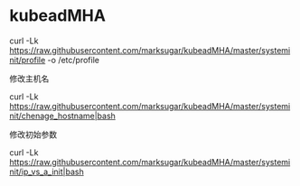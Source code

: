 # kubeadMHA


curl -Lk https://raw.githubusercontent.com/marksugar/kubeadMHA/master/systeminit/profile -o /etc/profile

修改主机名

curl -Lk https://raw.githubusercontent.com/marksugar/kubeadMHA/master/systeminit/chenage_hostname|bash

修改初始参数

curl -Lk https://raw.githubusercontent.com/marksugar/kubeadMHA/master/systeminit/ip_vs_a_init|bash
